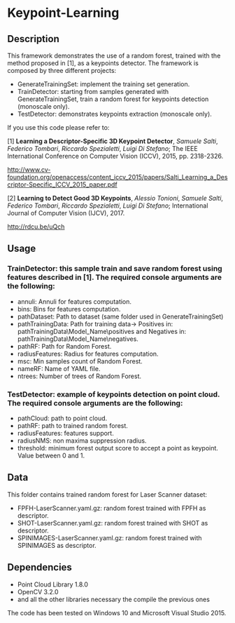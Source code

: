 # Keypoint-Learning

Description
-----------
This framework demonstrates the use of a random forest, trained with the method proposed in [1], as a keypoints detector. 
The framework is composed by three different projects:
  * GenerateTrainingSet: implement the training set generation.
  * TrainDetector: starting from samples generated with GenerateTrainingSet, train a random forest for keypoints detection   (monoscale only).
 * TestDetector: demonstrates keypoints extraction (monoscale only).
 
If you use this code please refer to:

[1] **Learning a Descriptor-Specific 3D Keypoint Detector**, *Samuele Salti*, *Federico Tombari*, *Riccardo Spezialetti*, *Luigi Di Stefano*; The IEEE International Conference on Computer Vision (ICCV), 2015, pp. 2318-2326.

http://www.cv-foundation.org/openaccess/content_iccv_2015/papers/Salti_Learning_a_Descriptor-Specific_ICCV_2015_paper.pdf

[2] **Learning to Detect Good 3D Keypoints**, *Alessio Tonioni*, *Samuele Salti*, *Federico Tombari*, *Riccardo Spezialetti*, *Luigi Di Stefano*; International Journal of Computer Vision (IJCV), 2017.

http://rdcu.be/uQch


Usage
--------

### TrainDetector: this sample train and save random forest using features described in [1]. The required console arguments are the following:
* annuli: Annuli for features computation.
*	bins: Bins for features computation.
* pathDataset: Path to dataset (same folder used in GenerateTrainingSet)
* pathTrainingData: Path for training data-> Positives in: pathTrainingData\\Model_Name\\positives and Negatives in: pathTrainingData\\Model_Name\\negatives.
* pathRF: Path for Random Forest.
* radiusFeatures: Radius for features computation.
*	msc: Min samples count of Random Forest.
* nameRF: Name of YAML file.
* ntrees: Number of trees of Random Forest.

### TestDetector: example of keypoints detection on point cloud. The required console arguments are the following:
* pathCloud: path to point cloud.
* pathRF: path to trained random forest.
* radiusFeatures: features support.
* radiusNMS: non maxima suppression radius.
* threshold: minimum forest output score to accept a point as keypoint. Value between 0 and 1.

Data
--------
This folder contains trained random forest for Laser Scanner dataset:
* FPFH-LaserScanner.yaml.gz: random forest trained with FPFH as descriptor.
* SHOT-LaserScanner.yaml.gz: random forest trained with SHOT as descriptor.
* SPINIMAGES-LaserScanner.yaml.gz: random forest trained with SPINIMAGES as descriptor.

Dependencies
--------
* Point Cloud Library 1.8.0
* OpenCV 3.2.0
* and all the other libraries necessary the compile the previous ones

The code has been tested on Windows 10 and Microsoft Visual Studio 2015.
